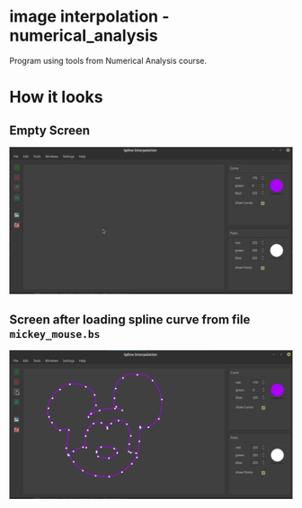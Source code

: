 # image interpolation - numerical_analysis
Program using tools from Numerical Analysis course.

# How it looks

## Empty Screen
<img src="https://github.com/bsobocki/numerical_analysis-program/blob/master/screens/spline_window_empty_screen.png"/>


## Screen after loading spline curve from file `mickey_mouse.bs`
<img src="https://github.com/bsobocki/numerical_analysis-program/blob/master/screens/spline_window_load_curve_screen.png" />
